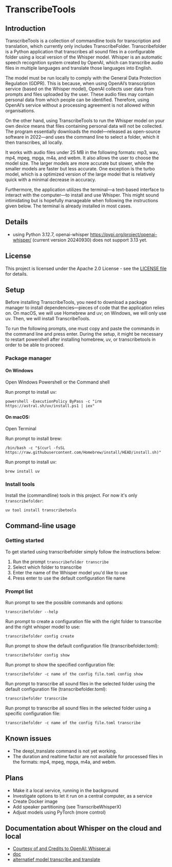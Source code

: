 # TranscribeTools

## Introduction
TranscribeTools is a collection of commandline tools for transcription and translation, which currently only includes TranscribeFolder. Transcribefolder is a Python application that transcribes all sound files in a configurable folder using a local version of the Whisper model. Whisper is an automatic speech recognition system created by OpenAI, which can transcribe audio files in multiple languages and translate those languages into English.

The model must be run locally to comply with the General Data Protection Regulation (GDPR). This is because, when using OpenAI’s transcription service (based on the Whisper model), OpenAI collects user data from prompts and files uploaded by the user. These audio files may contain personal data from which people can be identified. Therefore, using OpenAI’s service without a processing agreement is not allowed within organisations.

On the other hand, using TranscribeTools to run the Whisper model on your own device means that files containing personal data will not be collected. The program essentially downloads the model—released as open-source software in 2022—and uses the command line to select a folder, which it then transcribes, all locally.

It works with audio files under 25 MB in the following formats: mp3, wav, mp4, mpeg, mpga, m4a, and webm. It also allows the user to choose the model size. The larger models are more accurate but slower, while the smaller models are faster but less accurate. One exception is the turbo model, which is a optimized version of the large model that is relatively quick with a minimal decrease in accuracy. 

Furthermore, the application utilizes the terminal—a text-based interface to interact with the computer—to install and use Whisper. This might sound intimidating but is hopefully manageable when following the instructions given below. The terminal is already installed in most cases.

## Details
 - using Python 3.12.7, openai-whisper https://pypi.org/project/openai-whisper/ (current version 20240930) 
does not support 3.13 yet.

## License
This project is licensed under the Apache 2.0 License - see the [LICENSE file](LICENSE) for details.

## Setup
Before installing TranscribeTools, you need to download a package manager to install dependencies—pieces of code that the application relies on. On macOS, we will use Homebrew and uv; on Windows, we will only use uv. Then, we will install TranscribeTools.

To run the following prompts, one must copy and paste the commands in the command line and press enter. During the setup, it might be necessary to restart powershell after installing homebrew, uv, or transcribetools in order to be able to proceed. 

### Package manager
#### On Windows
Open Windows Powershell or the Command shell

Run prompt to install uv:

```powershell -ExecutionPolicy ByPass -c "irm https://astral.sh/uv/install.ps1 | iex"```

#### On macOS:
Open Terminal

Run prompt to install brew:

```/bin/bash -c "$(curl -fsSL https://raw.githubusercontent.com/Homebrew/install/HEAD/install.sh)"```

Run prompt to install uv:

```brew install uv```

### Install tools
Install the (commandline) tools in this project. For now it's only `transcribefolder`:

```uv tool install transcribetools```

## Command-line usage
### Getting started
To get started using transcribefolder simply follow the instructions below:
1. Run the prompt ```transcribefolder transcribe```
2. Select which folder to transcribe
3. Enter the name of the Whisper model you'd like to use
4. Press enter to use the default configuration file name

### Prompt list
Run prompt to see the possible commands and options:

```transcribefolder --help```

Run prompt to create a configuration file with the right folder to transcribe and the right whisper model to use:

```transcribefolder config create```

Run prompt to show the default configuration file (transcribefolder.toml):

```transcribefolder config show```

Run prompt to show the specified configuration file:
 
```transcribefolder -c name of the config file.toml config show```

Run prompt to transcribe all sound files in the selected folder using the default configuration file (transcribefolder.toml):

```transcribefolder transcribe```

Run prompt to transcribe all sound files in the selected folder using a specific configuration file:

```transcribefolder -c name of the config file.toml transcribe```

## Known issues 
- The deepl_translate command is not yet working. 
- The duration and realtime factor are not available for processed files in the formats: mp4, mpeg, mpga, m4a, and webm.

## Plans
- Make it a local service, running in the background
- Investigate options to let it run on a central computer, as a service
- Create Docker image
- Add speaker partitioning (see TranscribeWhisperX)
- Adjust models using PyTorch (more control)

## Documentation about Whisper on the cloud and local
- [Courtesy of and Credits to OpenAI: Whisper.ai](https://github.com/openai/whisper/blob/main/README.md)
- [doc](https://pypi.org/project/openai-whisper/)
- [alternatief model transcribe and translate](https://huggingface.co/facebook/seamless-m4t-v2-large)
